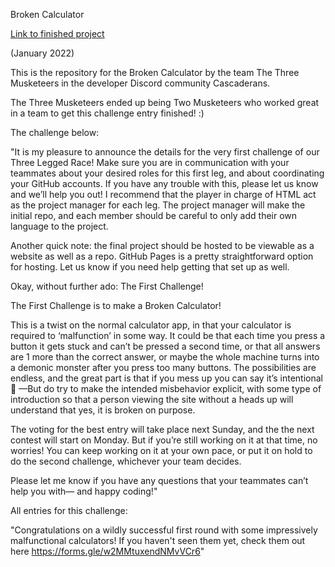 Broken Calculator 

[Link to finished project](https://j-pohl.github.io/broken-calculator-challenge-entry/)

(January 2022)

This is the repository for the Broken Calculator by the team The Three Musketeers in the developer Discord community Cascaderans. 

The Three Musketeers ended up being Two Musketeers who worked great in a team to get this challenge entry finished! :)

The challenge below:

"It is my pleasure to announce the details for the very first challenge of our Three Legged Race! Make sure you are in communication with your teammates about your desired roles for this first leg, and about coordinating your GitHub accounts. If you have any trouble with this, please let us know and we’ll help you out! I recommend that the player in charge of HTML act as the project manager for each leg. The project manager will make the initial repo, and each member should be careful to only add their own language to the project.

Another quick note: the final project should be hosted to be viewable as a website as well as a repo. GitHub Pages is a pretty straightforward option for hosting. Let us know if you need help getting that set up as well.

Okay, without further ado: The First Challenge!

The First Challenge is to make a Broken Calculator! 

This is a twist on the normal calculator app, in that your calculator is required to ‘malfunction’ in some way.  It could be that each time you press a button it gets stuck and can’t be pressed a second time, or that all answers are 1 more than the correct answer, or maybe the whole machine turns into a demonic monster after you press too many buttons. The possibilities are endless, and the great part is that if you mess up you can say it’s intentional 🤣 —But do try to make the intended misbehavior explicit, with some type of introduction so that a person viewing the site without a heads up will understand that yes, it is broken on purpose.

The voting for the best entry will take place next Sunday, and the the next contest will start on Monday. But if you’re still working on it at that time, no worries! You can keep working on it at your own pace, or put it on hold to do the second challenge, whichever your team decides.


Please let me know if you have any questions that your teammates can’t help you with— and happy coding!"

All entries for this challenge:

"Congratulations on a wildly successful first round with some impressively malfunctional calculators!  If you haven't seen them yet, check them out here https://forms.gle/w2MMtuxendNMvVCr6"
